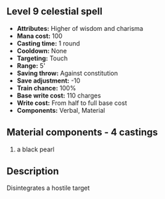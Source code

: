 ## Level 9 celestial spell

- **Attributes:** Higher of wisdom and charisma
- **Mana cost:** 100
- **Casting time:** 1 round
- **Cooldown:** None
- **Targeting:** Touch
- **Range:** 5'
- **Saving throw:** Against constitution
- **Save adjustment:** -10
- **Train chance:** 100%
- **Base write cost:** 110 charges
- **Write cost:** From half to full base cost
- **Components:** Verbal, Material

## Material components - 4 castings

1. a black pearl

## Description

Disintegrates a hostile target
